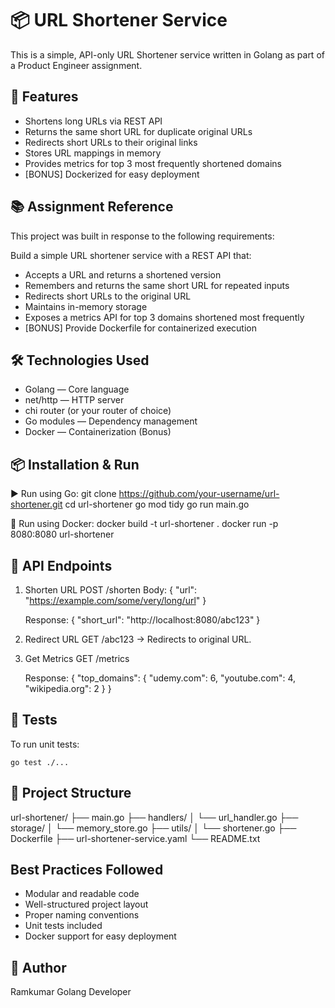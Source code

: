 📦 URL Shortener Service
========================

This is a simple, API-only URL Shortener service written in Golang as part of a Product Engineer assignment.

🚀 Features
-----------
- Shortens long URLs via REST API
- Returns the same short URL for duplicate original URLs
- Redirects short URLs to their original links
- Stores URL mappings in memory
- Provides metrics for top 3 most frequently shortened domains
- [BONUS] Dockerized for easy deployment

📚 Assignment Reference
-----------------------
This project was built in response to the following requirements:

Build a simple URL shortener service with a REST API that:
- Accepts a URL and returns a shortened version
- Remembers and returns the same short URL for repeated inputs
- Redirects short URLs to the original URL
- Maintains in-memory storage
- Exposes a metrics API for top 3 domains shortened most frequently
- [BONUS] Provide Dockerfile for containerized execution

🛠️ Technologies Used
---------------------
- Golang — Core language
- net/http — HTTP server
- chi router (or your router of choice)
- Go modules — Dependency management
- Docker — Containerization (Bonus)

📦 Installation & Run
----------------------

▶️ Run using Go:
    git clone https://github.com/your-username/url-shortener.git
    cd url-shortener
    go mod tidy
    go run main.go

🐳 Run using Docker:
    docker build -t url-shortener .
    docker run -p 8080:8080 url-shortener

🔗 API Endpoints
-----------------

1. Shorten URL
   POST /shorten
   Body:
       {
         "url": "https://example.com/some/very/long/url"
       }

   Response:
       {
         "short_url": "http://localhost:8080/abc123"
       }

2. Redirect URL
   GET /abc123
   → Redirects to original URL.

3. Get Metrics
   GET /metrics

   Response:
       {
         "top_domains": {
           "udemy.com": 6,
           "youtube.com": 4,
           "wikipedia.org": 2
         }
       }

🧪 Tests
--------
To run unit tests:

    go test ./...

📁 Project Structure
--------------------
url-shortener/
├── main.go
├── handlers/
│   └── url_handler.go
├── storage/
│   └── memory_store.go
├── utils/
│   └── shortener.go
├── Dockerfile
├── url-shortener-service.yaml
└── README.txt


Best Practices Followed
--------------------------
- Modular and readable code
- Well-structured project layout
- Proper naming conventions
- Unit tests included
- Docker support for easy deployment

👤 Author
---------
Ramkumar
Golang Developer
